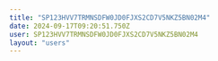 ```yaml
---
title: "SP123HVV7TRMNSDFW0JD0FJXS2CD7V5NKZ5BN02M4"
date: 2024-09-17T09:20:51.750Z
user: SP123HVV7TRMNSDFW0JD0FJXS2CD7V5NKZ5BN02M4
layout: "users"
---
```

    